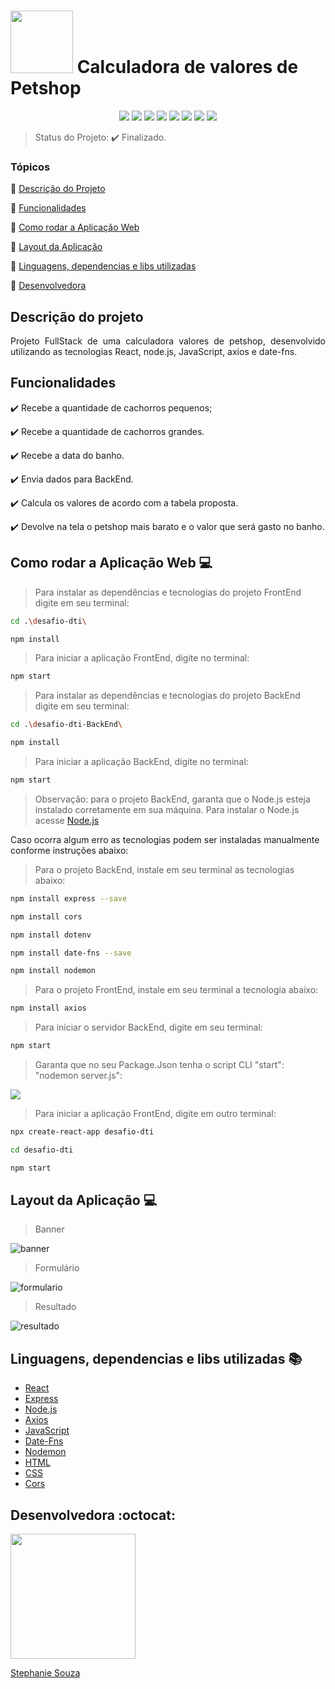 <h1 aling="center">
<img src="https://github.com/StephanieSouzaC/calculadora-Petshop/assets/117867662/f7ff3544-795f-494b-b7d9-9a2f8212e613" width=100>  Calculadora de valores de Petshop</h1>

<p align="center">
  <img src="https://img.shields.io/static/v1?label=React&message=framework&color=blue&style=for-the-badge&logo=React"/>
  <img src="https://img.shields.io/static/v1?label=Express&message=framework&color=green&style=for-the-badge&logo=Express"/>
  <img src="http://img.shields.io/static/v1?label=License&message=MIT&color=green&style=for-the-badge"/>
  <img src="http://img.shields.io/static/v1?label=JavaScript&message=linguage&color=yellow&style=for-the-badge&logo=JavaScript"/>
  <img src="http://img.shields.io/static/v1?label=node.js&message=linguage&color=green&style=for-the-badge&logo=node.js"/>
  <img src="http://img.shields.io/static/v1?label=HTML&message=5&color=red&style=for-the-badge&logo=HTML5"/>
  <img src="http://img.shields.io/static/v1?label=CSS&message=3&color=blue&style=for-the-badge&logo=CSS3"/>
  <img src="http://img.shields.io/static/v1?label=STATUS&message=Finalizado&color=green&style=for-the-badge"/>
</p>

> Status do Projeto: ✔️ Finalizado.

### Tópicos 

:small_blue_diamond: [Descrição do Projeto](#descrição-do-projeto)

:small_blue_diamond: [Funcionalidades](#funcionalidades)

:small_blue_diamond: [Como rodar a Aplicação Web](#como-rodar-a-aplicação-web-computer)

:small_blue_diamond: [Layout da Aplicação](#layout-da-aplicação-computer)

:small_blue_diamond: [Linguagens, dependencias e libs utilizadas](#linguagens-dependencias-e-libs-utilizadas-books)

:small_blue_diamond: [Desenvolvedora](#desenvolvedora-octocat)

## Descrição do projeto 

<p align="justify">
Projeto FullStack de uma calculadora valores de petshop, desenvolvido utilizando as tecnologias React, node.js, JavaScript, axios e date-fns.
</p>

## Funcionalidades

:heavy_check_mark: Recebe a quantidade de cachorros pequenos; 

:heavy_check_mark: Recebe a quantidade de cachorros grandes.

:heavy_check_mark: Recebe a data do banho.

:heavy_check_mark: Envia dados para BackEnd.

:heavy_check_mark: Calcula os valores de acordo com a tabela proposta.

:heavy_check_mark: Devolve na tela o petshop mais barato e o valor que será gasto no banho.

## Como rodar a Aplicação Web :computer:
> Para instalar as dependências e tecnologias do projeto FrontEnd digite em seu terminal:
```sh
cd .\desafio-dti\
```
```sh
npm install
```
> Para iniciar a aplicação FrontEnd, digite no terminal:
```sh
npm start
```
> Para instalar as dependências e tecnologias do projeto BackEnd digite em seu terminal:
```sh
cd .\desafio-dti-BackEnd\
```
```sh
npm install
```
> Para iniciar a aplicação BackEnd, digite no terminal:
```sh
npm start
```
> Observação: para o projeto BackEnd, garanta que o Node.js esteja instalado corretamente em sua máquina. Para instalar o Node.js acesse [Node.js](https://nodejs.org/en/download/prebuilt-installer)

<p>Caso ocorra algum erro as tecnologias podem ser instaladas manualmente conforme instruções abaixo:</p>

> Para o projeto BackEnd, instale em seu terminal as tecnologias abaixo:
```sh
npm install express --save
```
```sh
npm install cors
```
```sh
npm install dotenv
```
```sh
npm install date-fns --save
```
```sh
npm install nodemon
```

> Para o projeto FrontEnd, instale em seu terminal a tecnologia abaixo:
```sh
npm install axios
```
> Para iniciar o servidor BackEnd, digite em seu terminal:
```sh
npm start
```
> Garanta que no seu Package.Json tenha o script CLI "start": "nodemon server.js":
<img src="https://github.com/StephanieSouzaC/calculadora-Petshop/assets/117867662/fe1f1a5f-2b18-441d-bb50-38fad3d0fb7f"/>

> Para iniciar a aplicação FrontEnd, digite em outro terminal:
```sh
npx create-react-app desafio-dti
```
```sh
cd desafio-dti
```
```sh
npm start
```

## Layout da Aplicação :computer:
> Banner
<img src="https://github.com/StephanieSouzaC/calculadora-Petshop/assets/117867662/d69e643f-f20f-4401-8464-ffe50b021e04" alt="banner"/>

> Formulário
<img src="https://github.com/StephanieSouzaC/calculadora-Petshop/assets/117867662/d7a23a0e-55c8-4900-a696-07c27a2c7e3d" alt="formulario"/>

> Resultado
<img src="https://github.com/StephanieSouzaC/calculadora-Petshop/assets/117867662/ac2144b6-eba1-4f70-8304-912e4ea0f409" alt="resultado"/>

## Linguagens, dependencias e libs utilizadas :books:

- [React](https://legacy.reactjs.org/docs/getting-started.html)
- [Express](https://expressjs.com/pt-br/)
- [Node.js](https://nodejs.org/docs/latest/api/)
- [Axios](https://axios-http.com/ptbr/docs/intro)
- [JavaScript](https://developer.mozilla.org/pt-BR/docs/Web/JavaScript)
- [Date-Fns](https://date-fns.org/v3.6.0/docs/Getting-Started)
- [Nodemon](https://www.npmjs.com/package/nodemon)
- [HTML](https://developer.mozilla.org/pt-BR/docs/Web/HTML)
- [CSS](https://developer.mozilla.org/pt-BR/docs/Web/CSS)
- [Cors](https://www.npmjs.com/package/cors)

## Desenvolvedora :octocat:

[<img src="https://github.com/StephanieSouzaC.png" width=200><br><p>Stephanie Souza</p>](https://www.linkedin.com/in/stephanie-souza-83a18b239/)

